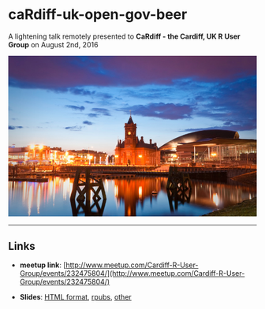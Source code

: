 # caRdiff-uk-open-gov-beer

A lightening talk remotely presented to **CaRdiff - the Cardiff, UK R User Group** on August 2nd, 2016 

![](https://github.com/jasdumas/talks/raw/master/caRdiff-uk-open-gov-beer/img/cardiff.jpg)

_____


## Links

* **meetup link**: [http://www.meetup.com/Cardiff-R-User-Group/events/232475804/](http://www.meetup.com/Cardiff-R-User-Group/events/232475804/)


* **Slides**: [HTML format](https://htmlpreview.github.io/?https://github.com/jasdumas/talks/blob/master/caRdiff-uk-open-gov-beer/open-gov-beer.html), [rpubs](http://rpubs.com/jasdumas/caRdiff-uk-open-gov-beer), [other]()


